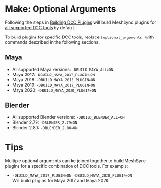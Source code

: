 # Make: Optional Arguments

Following the steps in [Building DCC Plugins](BuildDCCPlugins.md) will build 
MeshSync plugins for [all supported DCC tools](../../Readme.md) by default.

To build plugins for specific DCC tools, replace `[optional_arguments]` with commands described
in the following sections.

## Maya

* All supported Maya versions: `-DBUILD_MAYA_ALL=ON`
* Maya 2017: `-DBUILD_MAYA_2017_PLUGIN=ON`
* Maya 2018: `-DBUILD_MAYA_2018_PLUGIN=ON`
* Maya 2019: `-DBUILD_MAYA_2019_PLUGIN=ON`
* Maya 2020: `-DBUILD_MAYA_2020_PLUGIN=ON`

## Blender

* All supported Blender versions: `-DBUILD_BLENDER_ALL=ON`
* Blender 2.79: `-DBLENDER_2.79=ON`
* Blender 2.80: `-DBLENDER_2.80=ON`

# Tips

Multiple optional arguments can be joined together to build MeshSync plugins for a specific combination of 
DCC tools. For example:

* `-DBUILD_MAYA_2017_PLUGIN=ON -DBUILD_MAYA_2020_PLUGIN=ON`  
  Will build plugins for Maya 2017 and Maya 2020.
